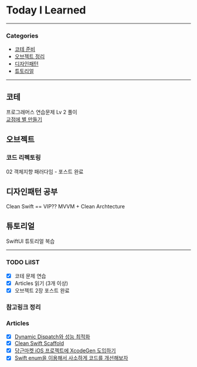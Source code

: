 # Today I Learned
> 

---

### Categories
- [코테 준비](#코테)
- [오브젝트 정리](#오브젝트)
- [디자인패턴](#디자인패턴-공부)
- [튜토리얼](#튜토리얼)

---

## 코테
프로그래머스 연습문제 Lv 2 풀이   
[교점에 별 만들기](https://keeplo.tistory.com/462)

## 오브젝트 
### 코드 리펙토링
02 객체지향 패러다임 - 포스트 완료

## 디자인패턴 공부
Clean Swift == VIP??
MVVM + Clean Archtecture

## 튜토리얼
SwiftUI 튜토리얼 복습

---

### TODO LiIST
- [x] 코테 문제 연습
- [x] Articles 읽기 (3개 이상)
- [x] 오브젝트 2장 포스트 완료

### 참고링크 정리

### Articles
- [x] [Dynamic Dispatch와 성능 최적화](https://jcsoohwancho.github.io/2019-10-11-Dynamic-Dispatch와-성능-최적화/)
- [x] [Clean Swift Scaffold](https://medium.com/daangn/clean-swift-scaffold-3e4b5cec475)
- [x] [당근마켓 iOS 프로젝트에 XcodeGen 도입하기](https://medium.com/daangn/프로젝트에-xcodegen-도입하기-d0fd54691aad)
- [x] [Swift enum을 이용해서 사소하게 코드를 개선해보자](http://labs.brandi.co.kr/2021/09/01/kimjh3.html)